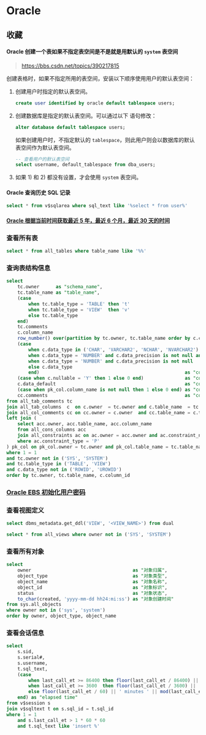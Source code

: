 # Oracle

## 收藏

#### Oracle 创建一个表如果不指定表空间是不是就是用默认的 `system` 表空间

> https://bbs.csdn.net/topics/390217815

创建表格时，如果不指定所用的表空间，安装以下顺序使用用户的默认表空间：

1. 创建用户时指定的默认表空间。

    ```sql
    create user identified by oracle default tablespace users;
    ```

2. 创建数据库是指定的默认表空间。可以通过以下 语句修改：

    ```sql
    alter database default tablespace users;
    ```

    如果创建用户时，不指定默认的 `tablespace`，则此用户则会以数据库的默认表空间作为默认表空间。

    ```sql
    -- 查看用户的默认表空间
    select username, default_tablespace from dba_users;
    ```

3. 如果 1) 和 2) 都没有设置，才会使用 `system` 表空间。

#### Oracle 查询历史 SQL 记录

```sql
select * from v$sqlarea where sql_text like '%select * from user%'
```

#### [Oracle 根据当前时间获取最近 5 年，最近 6 个月，最近 30 天的时间](https://blog.csdn.net/maple_fix/article/details/74926226)

### 查看所有表

```sql
select * from all_tables where table_name like '%%'
```

### 查询表结构信息

```sql
select
    tc.owner      as "schema_name",
    tc.table_name as "table_name",
    (case
        when tc.table_type = 'TABLE' then 't'
        when tc.table_type = 'VIEW'  then 'v'
        else tc.table_type
    end)                                                                         as "table_type",
    tc.comments                                                                  as "table_comment",
    c.column_name                                                                as "column_name",
    row_number() over(partition by tc.owner, tc.table_name order by c.column_id) as "column_order",
    (case
        when c.data_type in ('CHAR', 'VARCHAR2', 'NCHAR', 'NVARCHAR2')                            then c.data_type || '(' || to_char(c.char_length) || ')'
        when c.data_type = 'NUMBER' and c.data_precision is not null and c.data_scale is not null then c.data_type || '(' || to_char(c.data_precision) || ',' || to_char(c.data_scale) || ')'
        when c.data_type = 'NUMBER' and c.data_precision is not null                              then c.data_type || '(' || to_char(c.data_precision) || ')'
        else c.data_type
        end)                                                     as "column_type",
    (case when c.nullable = 'Y' then 1 else 0 end)               as "column_nullable",
    c.data_default                                               as "column_default",
    (case when pk_col.column_name is not null then 1 else 0 end) as "column_primary_key",
    cc.comments                                                  as "column_comment"
from all_tab_comments tc
join all_tab_columns  c  on c.owner  = tc.owner and c.table_name  = tc.table_name
join all_col_comments cc on cc.owner = c.owner  and cc.table_name = c.table_name and cc.column_name = c.column_name
left join (
    select acc.owner, acc.table_name, acc.column_name
    from all_cons_columns acc
    join all_constraints ac on ac.owner = acc.owner and ac.constraint_name = acc.constraint_name
    where ac.constraint_type = 'P'
) pk_col on pk_col.owner = tc.owner and pk_col.table_name = tc.table_name and pk_col.column_name = c.column_name
where 1 = 1
and tc.owner not in ('SYS', 'SYSTEM')
and tc.table_type in ('TABLE', 'VIEW')
and c.data_type not in ('ROWID', 'UROWID')
order by tc.owner, tc.table_name, c.column_id
```

### [Oracle EBS 初始化用户密码](https://www.cnblogs.com/toowang/p/6019886.html)

### 查看视图定义

```sql
select dbms_metadata.get_ddl('VIEW', '<VIEW_NAME>') from dual
```

```sql
select * from all_views where owner not in ('SYS', 'SYSTEM')
```

### 查看所有对象

```sql
select
    owner                                     as "对象归属",
    object_type                               as "对象类型",
    object_name                               as "对象名称",
    object_id                                 as "对象标识",
    status                                    as "对象状态",
    to_char(created, 'yyyy-mm-dd hh24:mi:ss') as "对象创建时间"
from sys.all_objects
where owner not in ('sys', 'system')
order by owner, object_type, object_name
```

### 查看会话信息

```sql
select
    s.sid,
    s.serial#,
    s.username,
    t.sql_text,
    (case
        when last_call_et >= 86400 then floor(last_call_et / 86400) || ' days ' || floor(mod(last_call_et, 86400) / 3600) || ' hours ' || floor(mod(mod(last_call_et, 86400), 3600) / 60) || ' minutes ' || mod(mod(last_call_et, 86400), 60) || ' seconds'
        when last_call_et >= 3600  then floor(last_call_et / 3600) || ' hours ' || floor(mod(last_call_et, 3600) / 60) || ' minutes ' || mod(last_call_et, 60) || ' seconds'
        else floor(last_call_et / 60) || ' minutes ' || mod(last_call_et, 60) || ' seconds'
    end) as "elapsed time"
from v$session s
join v$sqltext t on s.sql_id = t.sql_id
where 1 = 1
    and s.last_call_et > 1 * 60 * 60
    and t.sql_text like 'insert %'
```
